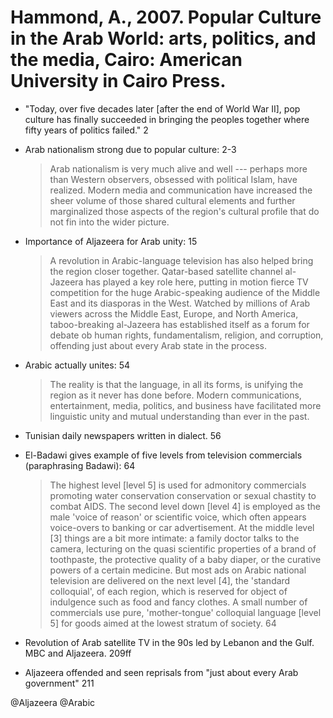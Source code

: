 # Hammond, A., 2007. Popular Culture in the Arab World: arts, politics, and the media, Cairo: American University in Cairo Press.

- "Today, over five decades later [after the end of World War II], pop culture has finally succeeded in bringing the peoples together where fifty years of politics failed." 2

- Arab nationalism strong due to popular culture: 2-3

    > Arab nationalism is very much alive and well --- perhaps more than Western observers, obsessed with political Islam, have realized. Modern media and communication have increased the sheer volume of those shared cultural elements and further marginalized those aspects of the region's cultural profile that do not fin into the wider picture.

- Importance of Aljazeera for Arab unity: 15

    > A revolution in Arabic-language television has also helped bring the region closer together. Qatar-based satellite channel al-Jazeera has played a key role here, putting in motion fierce TV competition for the huge Arabic-speaking audience of the Middle East and its diasporas in the West. Watched by millions of Arab viewers across the Middle East, Europe, and North America, taboo-breaking al-Jazeera has established itself as a forum for debate ob human rights, fundamentalism, religion, and corruption, offending just about every Arab state in the process.

- Arabic actually unites: 54

    > The reality is that the language, in all its forms, is unifying the region as it never has done before. Modern communications, entertainment, media, politics, and business have facilitated more linguistic unity and mutual understanding than ever in the past.

- Tunisian daily newspapers written in dialect. 56

- El-Badawi gives example of five levels from television commercials (paraphrasing Badawi): 64

    > The highest level [level 5] is used for admonitory commercials promoting water conservation conservation or sexual chastity to combat AIDS. The second level down [level 4] is employed as the male 'voice of reason' or scientific voice, which often appears voice-overs to banking or car advertisement. At the middle level [3] things are a bit more intimate: a family doctor talks to the camera, lecturing on the quasi scientific properties of a brand of toothpaste, the protective quality of a baby diaper, or the curative powers of a certain medicine. But most ads on Arabic national television are delivered on the next level [4], the 'standard colloquial', of each region, which is reserved for object of indulgence such as food and fancy clothes. A small number of commercials use pure, 'mother-tongue' colloquial language [level 5] for goods aimed at the lowest stratum of society. 64

- Revolution of Arab satellite TV in the 90s led by Lebanon and the Gulf. MBC and Aljazeera. 209ff

- Aljazeera offended and seen reprisals from "just about every Arab government" 211

@Aljazeera
@Arabic
